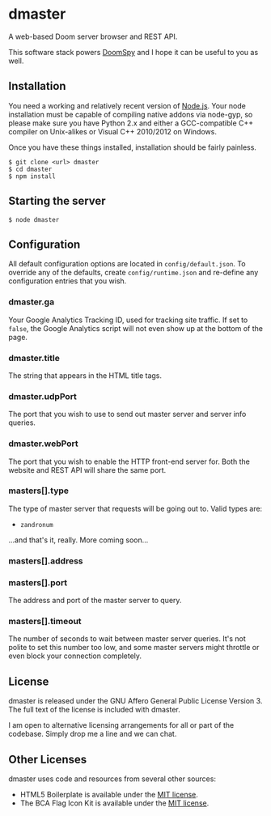 dmaster
=======

A web-based Doom server browser and REST API.

This software stack powers [DoomSpy](doomspy.com) and I hope it can be useful
to you as well.

Installation
------------

You need a working and relatively recent version of
[Node.js](http://nodejs.org/).  Your node installation must be capable of
compiling native addons via node-gyp, so please make sure you have Python 2.x
and either a GCC-compatible C++ compiler on Unix-alikes or Visual C++ 2010/2012
on Windows.

Once you have these things installed, installation should be fairly painless.

    $ git clone <url> dmaster
    $ cd dmaster
    $ npm install

Starting the server
-------------------

    $ node dmaster

Configuration
-------------

All default configuration options are located in `config/default.json`.  To
override any of the defaults, create `config/runtime.json` and re-define any
configuration entries that you wish.

### dmaster.ga

Your Google Analytics Tracking ID, used for tracking site traffic.  If set to
`false`, the Google Analytics script will not even show up at the bottom of
the page.

### dmaster.title

The string that appears in the HTML title tags.

### dmaster.udpPort

The port that you wish to use to send out master server and server info
queries.

### dmaster.webPort

The port that you wish to enable the HTTP front-end server for.  Both the
website and REST API will share the same port.

### masters[].type

The type of master server that requests will be going out to.  Valid types are:

- `zandronum`

...and that's it, really.  More coming soon...

### masters[].address
### masters[].port

The address and port of the master server to query.

### masters[].timeout

The number of seconds to wait between master server queries.  It's not polite
to set this number too low, and some master servers might throttle or even
block your connection completely.

License
-------

dmaster is released under the GNU Affero General Public License Version 3.  The
full text of the license is included with dmaster.

I am open to alternative licensing arrangements for all or part of the
codebase.  Simply drop me a line and we can chat.

Other Licenses
--------------

dmaster uses code and resources from several other sources:

* HTML5 Boilerplate is available under the [MIT license][html5bpl].
* The BCA Flag Icon Kit is available under the [MIT license][bcafikl].

[html5bpl]: https://github.com/h5bp/html5-boilerplate/blob/master/LICENSE.md
[bcafikl]: https://github.com/brodkinca/BCA-CSS-Flag-Sprite/blob/master/LICENSE
